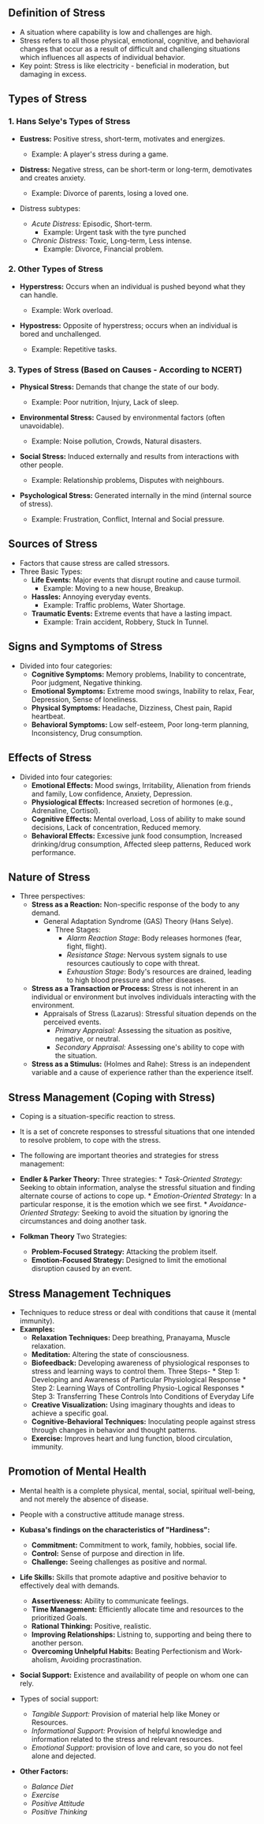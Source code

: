 ## Definition of Stress

*   A situation where capability is low and challenges are high.
*   Stress refers to all those physical, emotional, cognitive, and behavioral changes that occur as a result of difficult and challenging situations which influences all aspects of individual behavior.
*   Key point: Stress is like electricity - beneficial in moderation, but damaging in excess.

## Types of Stress

### 1. Hans Selye's Types of Stress

*   **Eustress:** Positive stress, short-term, motivates and energizes.
    *   Example: A player's stress during a game.

*   **Distress:** Negative stress, can be short-term or long-term, demotivates and creates anxiety.
    *   Example: Divorce of parents, losing a loved one.

*   Distress subtypes:
    *   *Acute Distress:* Episodic, Short-term.
        *   Example: Urgent task with the tyre punched
    *   *Chronic Distress:* Toxic, Long-term, Less intense.
        *   Example: Divorce, Financial problem.

### 2. Other Types of Stress

*   **Hyperstress:** Occurs when an individual is pushed beyond what they can handle.
    *   Example: Work overload.

*   **Hypostress:** Opposite of hyperstress; occurs when an individual is bored and unchallenged.
    *   Example: Repetitive tasks.

### 3. Types of Stress (Based on Causes - According to NCERT)

*   **Physical Stress:** Demands that change the state of our body.
    *   Example: Poor nutrition, Injury, Lack of sleep.

*   **Environmental Stress:** Caused by environmental factors (often unavoidable).
    *   Example: Noise pollution, Crowds, Natural disasters.

*   **Social Stress:** Induced externally and results from interactions with other people.
    *   Example: Relationship problems, Disputes with neighbours.

*   **Psychological Stress:** Generated internally in the mind (internal source of stress).
    *   Example: Frustration, Conflict, Internal and Social pressure.

## Sources of Stress

*   Factors that cause stress are called stressors.
*   Three Basic Types:
    *   **Life Events:** Major events that disrupt routine and cause turmoil.
        *   Example: Moving to a new house, Breakup.
    *   **Hassles:** Annoying everyday events.
        *   Example: Traffic problems, Water Shortage.
    *   **Traumatic Events:** Extreme events that have a lasting impact.
        *   Example: Train accident, Robbery, Stuck In Tunnel.

## Signs and Symptoms of Stress

*   Divided into four categories:
    *   **Cognitive Symptoms:** Memory problems, Inability to concentrate, Poor judgment, Negative thinking.
    *   **Emotional Symptoms:** Extreme mood swings, Inability to relax, Fear, Depression, Sense of loneliness.
    *   **Physical Symptoms:** Headache, Dizziness, Chest pain, Rapid heartbeat.
    *   **Behavioral Symptoms:** Low self-esteem, Poor long-term planning, Inconsistency, Drug consumption.

## Effects of Stress

*   Divided into four categories:
    *   **Emotional Effects:** Mood swings, Irritability, Alienation from friends and family, Low confidence, Anxiety, Depression.
    *   **Physiological Effects:** Increased secretion of hormones (e.g., Adrenaline, Cortisol).
    *   **Cognitive Effects:** Mental overload, Loss of ability to make sound decisions, Lack of concentration, Reduced memory.
    *   **Behavioral Effects:** Excessive junk food consumption, Increased drinking/drug consumption, Affected sleep patterns, Reduced work performance.

## Nature of Stress

*   Three perspectives:
    *   **Stress as a Reaction:** Non-specific response of the body to any demand.
        *   General Adaptation Syndrome (GAS) Theory (Hans Selye).
            *   Three Stages:
                *   *Alarm Reaction Stage*: Body releases hormones (fear, fight, flight).
                *   *Resistance Stage*: Nervous system signals to use resources cautiously to cope with threat.
                *   *Exhaustion Stage*: Body's resources are drained, leading to high blood pressure and other diseases.
    *   **Stress as a Transaction or Process:** Stress is not inherent in an individual or environment but involves individuals interacting with the environment.
        *   Appraisals of Stress (Lazarus): Stressful situation depends on the perceived events.
            *   *Primary Appraisal:* Assessing the situation as positive, negative, or neutral.
            *   *Secondary Appraisal:* Assessing one's ability to cope with the situation.
    *   **Stress as a Stimulus:**  (Holmes and Rahe): Stress is an independent variable and a cause of experience rather than the experience itself.

## Stress Management (Coping with Stress)

*   Coping is a situation-specific reaction to stress.
*   It is a set of concrete responses to stressful situations that one intended to resolve problem, to cope with the stress.
*   The following are important theories and strategies for stress management:

*   **Endler & Parker Theory:** Three strategies:
        * *Task-Oriented Strategy:*  Seeking to obtain information, analyse the stressful situation and finding alternate course of actions to cope up.
        * *Emotion-Oriented Strategy:* In a particular response, it is the emotion which we see first.
        * *Avoidance-Oriented Strategy:* Seeking to avoid the situation by ignoring the circumstances and doing another task.

*   **Folkman Theory** Two Strategies:
    *   **Problem-Focused Strategy:** Attacking the problem itself.
    *   **Emotion-Focused Strategy:** Designed to limit the emotional disruption caused by an event.

## Stress Management Techniques

*   Techniques to reduce stress or deal with conditions that cause it (mental immunity).
*   **Examples:**
    *   **Relaxation Techniques:** Deep breathing, Pranayama, Muscle relaxation.
    *   **Meditation:** Altering the state of consciousness.
    *   **Biofeedback:** Developing awareness of physiological responses to stress and learning ways to control them. Three Steps-
            * Step 1: Developing and Awareness of Particular Physiological Response
            * Step 2: Learning Ways of Controlling Physio-Logical Responses
            * Step 3: Transferring These Controls Into Conditions of Everyday Life
    *   **Creative Visualization:** Using imaginary thoughts and ideas to achieve a specific goal.
    *   **Cognitive-Behavioral Techniques:** Inoculating people against stress through changes in behavior and thought patterns.
    *   **Exercise:** Improves heart and lung function, blood circulation, immunity.

## Promotion of Mental Health

*   Mental health is a complete physical, mental, social, spiritual well-being, and not merely the absence of disease.
*   People with a constructive attitude manage stress.
*   **Kubasa's findings on the characteristics of "Hardiness":**
    *   **Commitment:** Commitment to work, family, hobbies, social life.
    *   **Control:** Sense of purpose and direction in life.
    *   **Challenge:** Seeing challenges as positive and normal.
*   **Life Skills:** Skills that promote adaptive and positive behavior to effectively deal with demands.
    *   **Assertiveness:** Ability to communicate feelings.
    *   **Time Management:** Efficiently allocate time and resources to the prioritized Goals.
    *   **Rational Thinking:** Positive, realistic.
    *   **Improving Relationships:** Listning to, supporting and being there to another person.
    *   **Overcoming Unhelpful Habits:** Beating Perfectionism and Work-aholism, Avoiding procrastination.

*   **Social Support:** Existence and availability of people on whom one can rely.
*   Types of social support:
    *   *Tangible Support:* Provision of material help like Money or Resources.
    *   *Informational Support:* Provision of helpful knowledge and information related to the stress and relevant resources.
    *   *Emotional Support:* provision of love and care, so you do not feel alone and dejected.

*   **Other Factors:**
    *   *Balance Diet*
    *   *Exercise*
    *   *Positive Attitude*
    *   *Positive Thinking*